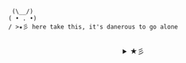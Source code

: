 

     (\__/)
    ( • . •)
    / >★彡 here take this, it's danerous to go alone
    
 <br />

<details align="center">
  <summary align="center"> ★彡 </summary>
  <br />
  <p align="center">
    Hi, I'm Cat. I'm a full stack developer that loves CSS.
    <br />
    In my free time you'll find me playing video games or watching anime.
    <br/><br/>
    My <a href='https://www.linkedin.com/in/cat-morgan-7818901b2/'> ℓιηкє∂ιη </a> if you'd like to connect~ 
    <br />
   
  </p>
</details>



